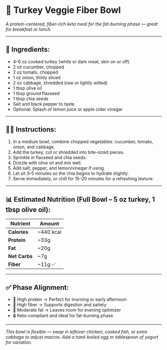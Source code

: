 # 🥗 Turkey Veggie Fiber Bowl  
*A protein-centered, fiber-rich keto meal for the fat-burning phase — great for breakfast or lunch.*

---

## 🧾 Ingredients:
- 4–6 oz cooked turkey (white or dark meat, skin on or off)  
- 2 oz cucumber, chopped  
- 2 oz tomato, chopped  
- 1 oz onion, thinly sliced  
- 2 oz cabbage, shredded (raw or lightly wilted)  
- 1 tbsp olive oil  
- 1 tbsp ground flaxseed  
- 1 tbsp chia seeds  
- Salt and black pepper to taste  
- Optional: Splash of lemon juice or apple cider vinegar

---

## 👨‍🍳 Instructions:
1. In a medium bowl, combine chopped vegetables: cucumber, tomato, onion, and cabbage.  
2. Add the turkey, cut or shredded into bite-sized pieces.  
3. Sprinkle in flaxseed and chia seeds.  
4. Drizzle with olive oil and mix well.  
5. Add salt, pepper, and lemon/vinegar if using.  
6. Let sit 3–5 minutes so the chia begins to hydrate slightly.  
7. Serve immediately, or chill for 15–20 minutes for a refreshing texture.

---

## 📊 Estimated Nutrition (Full Bowl – 5 oz turkey, 1 tbsp olive oil):

| Nutrient     | Amount      |
|--------------|-------------|
| **Calories** | ~440 kcal  
| **Protein**  | ~33g  
| **Fat**      | ~20g  
| **Net Carbs**| ~7g  
| **Fiber**    | ~11g ✅  

---

## ✅ Phase Alignment:
- 🥚 High protein → Perfect for morning or early afternoon  
- 🥬 High fiber → Supports digestion and satiety  
- 🥥 Moderate fat → Leaves room for evening optimizer  
- 🔒 Keto-compliant and ideal for fat-burning phase

---

*This bowl is flexible — swap in leftover chicken, cooked fish, or extra cabbage to adjust macros. Add a hard-boiled egg or tablespoon of yogurt for variation.*
